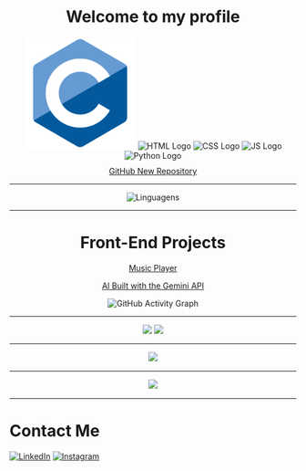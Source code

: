 <div align="center">
<h1>Welcome to my profile</h1>
</div>

<div align="center">
  <img src="https://raw.githubusercontent.com/devicons/devicon/ca28c779441053191ff11710fe24a9e6c23690d6/icons/c/c-original.svg" alt="C Logo" width="196" />
  <img src="https://pink-kudu-590523.hostingersite.com/github/icons8-html.svg" alt="HTML Logo"/>
  <img src="https://pink-kudu-590523.hostingersite.com/github/icons8-css.svg" alt="CSS Logo"/>
  <img src="https://pink-kudu-590523.hostingersite.com/github/icons8-js.svg" alt="JS Logo"/>
  <img src="https://pink-kudu-590523.hostingersite.com/github/icons8-python.svg" alt="Python Logo"/>
</div>
<div align="center" style="margin: 10px">
  <a href="https://github.com/Giovani-Simple-Dev/C-Knowledge" align="center">GitHub New Repository</a>
</div>

----

<div align="center">
  
  ![Linguagens](https://img.shields.io/github/languages/top/Giovani-Simple-Dev/painel_consultas)

</div>


----

<div align="center">
  <h1>Front-End Projects</h1>
</div>

<div align="center">
<a href="https://pink-kudu-590523.hostingersite.com/Music%20Player/">Music Player</a>


<a href="https://pink-kudu-590523.hostingersite.com/IA">AI Built with the Gemini API</a>
</div>


<div align="center">
<img src="https://github-readme-activity-graph.vercel.app/graph?username=Giovani-Simple-Dev&bg_color=000000&color=ffffff&line=ffffff&point=ffffff&area=true&area_color=00ff00" alt="GitHub Activity Graph" />
</div>

---

<div align="center">
  <img src="https://github-readme-stats.vercel.app/api?username=Giovani-Simple-Dev&show_icons=true&theme=radical"/>
  <img src="https://github-readme-stats.vercel.app/api/top-langs/?username=Giovani-Simple-Dev&layout=compact&theme=radical"/>
</div>

---

<div align="center">
  <img src="https://visitor-badge.laobi.icu/badge?page_id=Giovani-Simple-Dev"/>
</div>

---

<div align="center">
  <img src="https://github-profile-trophy.vercel.app/?username=Giovani-Simple-Dev&theme=light"/>
</div>

---

# Contact Me

[![LinkedIn](https://img.shields.io/badge/LinkedIn-0077B5?style=for-the-badge&logo=linkedin&logoColor=white)](https://www.linkedin.com/in/giovani-henrique-braz-nunes-232007264/) 
[![Instagram](https://img.shields.io/badge/Instagram-E1306C?style=for-the-badge&logo=instagram&logoColor=white)](https://www.instagram.com/giovani.henriq)



